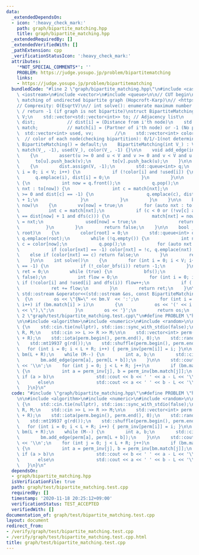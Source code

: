 ```yaml
---
data:
  _extendedDependsOn:
  - icon: ':heavy_check_mark:'
    path: graph/bipartite_matching.hpp
    title: graph/bipartite_matching.hpp
  _extendedRequiredBy: []
  _extendedVerifiedWith: []
  _pathExtension: cpp
  _verificationStatusIcon: ':heavy_check_mark:'
  attributes:
    '*NOT_SPECIAL_COMMENTS*': ''
    PROBLEM: https://judge.yosupo.jp/problem/bipartitematching
    links:
    - https://judge.yosupo.jp/problem/bipartitematching
  bundledCode: "#line 2 \"graph/bipartite_matching.hpp\"\n#include <cassert>\n#include\
    \ <iostream>\n#include <vector>\n#include <queue>\n\n// CUT begin\n// Bipartite\
    \ matching of undirected bipartite graph (Hopcroft-Karp)\n// <https://ei1333.github.io/luzhiled/snippets/graph/hopcroft-karp.html>\n\
    // Comprexity: O(EsqrtV)\n// int solve(): enumerate maximum number of matching\
    \ / return -1 (if graph is not bipartite)\nstruct BipartiteMatching\n{\n    int\
    \ V;\n    std::vector<std::vector<int>> to; // Adjacency list\n    std::vector<int>\
    \ dist;            // dist[i] = (Distance from i'th node)\n    std::vector<int>\
    \ match;           // match[i] = (Partner of i'th node) or -1 (No parter)\n  \
    \  std::vector<int> used, vv;        //\n    std::vector<int> color;         \
    \  // color of each node(checking bipartition): 0/1/-1(not determined)\n\n   \
    \ BipartiteMatching() = default;\n    BipartiteMatching(int V_) : V(V_), to(V_),\
    \ match(V_, -1), used(V_), color(V_, -1) {}\n\n    void add_edge(int u, int v)\n\
    \    {\n        assert(u >= 0 and u < V and v >= 0 and v < V and u != v);\n  \
    \      to[u].push_back(v);\n        to[v].push_back(u);\n    }\n\n    void bfs()\n\
    \    {\n        dist.assign(V, -1);\n        std::queue<int> q;\n        for (int\
    \ i = 0; i < V; i++) {\n            if (!color[i] and !used[i]) {\n          \
    \      q.emplace(i), dist[i] = 0;\n            }\n        }\n\n        while (!q.empty())\
    \ {\n            int now = q.front();\n            q.pop();\n            for (auto\
    \ nxt : to[now]) {\n                int c = match[nxt];\n                if (c\
    \ >= 0 and dist[c] == -1) {\n                    q.emplace(c), dist[c] = dist[now]\
    \ + 1;\n                }\n            }\n        }\n    }\n\n    bool dfs(int\
    \ now)\n    {\n        vv[now] = true;\n        for (auto nxt : to[now]) {\n \
    \           int c = match[nxt];\n            if (c < 0 or (!vv[c] and dist[c]\
    \ == dist[now] + 1 and dfs(c))) {\n                match[nxt] = now, match[now]\
    \ = nxt;\n                used[now] = true;\n                return true;\n  \
    \          }\n        }\n        return false;\n    }\n\n    bool _color_bfs(int\
    \ root)\n    {\n        color[root] = 0;\n        std::queue<int> q;\n       \
    \ q.emplace(root);\n        while (!q.empty()) {\n            int now = q.front(),\
    \ c = color[now];\n            q.pop();\n            for (auto nxt : to[now])\n\
    \            if (color[nxt] == -1) color[nxt] = !c, q.emplace(nxt);\n        \
    \    else if (color[nxt] == c) return false;\n        }\n        return true;\n\
    \    }\n\n    int solve()\n    {\n        for (int i = 0; i < V; i++) if (color[i]\
    \ == -1) {\n            if (!_color_bfs(i)) return -1;\n        }\n        int\
    \ ret = 0;\n        while (true) {\n            bfs();\n            vv.assign(V,\
    \ false);\n            int flow = 0;\n            for (int i = 0; i < V; i++)\
    \ if (!color[i] and !used[i] and dfs(i)) flow++;\n            if (!flow) break;\n\
    \            ret += flow;\n        }\n        return ret;\n    }\n\n    friend\
    \ std::ostream &operator<<(std::ostream &os, const BipartiteMatching &bm)\n  \
    \  {\n        os << \"{N=\" << bm.V  << ':';\n        for (int i = 0; i < bm.V;\
    \ i++) if (bm.match[i] > i)\n        {\n            os << '(' << i << '-' << bm.match[i]\
    \ << \"),\";\n        }\n        os << '}';\n        return os;\n    }\n};\n#line\
    \ 2 \"graph/test/bipartite_matching.test.cpp\"\n#define PROBLEM \"https://judge.yosupo.jp/problem/bipartitematching\"\
    \n\n#include <algorithm>\n#include <numeric>\n#include <random>\n\nint main()\
    \ {\n    std::cin.tie(nullptr), std::ios::sync_with_stdio(false);\n\n    int L,\
    \ R, M;\n    std::cin >> L >> R >> M;\n\n    std::vector<int> perm(L + R), perm_inv(L\
    \ + R);\n    std::iota(perm.begin(), perm.end(), 0);\n    std::random_device rd;\n\
    \    std::mt19937 g(rd());\n    std::shuffle(perm.begin(), perm.end(), g);\n \
    \   for (int i = 0; i < L + R; i++) { perm_inv[perm[i]] = i; }\n\n    BipartiteMatching\
    \ bm(L + R);\n    while (M--) {\n        int a, b;\n        std::cin >> a >> b;\n\
    \        bm.add_edge(perm[a], perm[L + b]);\n    }\n\n    std::cout << bm.solve()\
    \ << '\\n';\n    for (int j = 0; j < L + R; j++)\n        if (bm.match[j] > j)\
    \ {\n            int a = perm_inv[j], b = perm_inv[bm.match[j]];\n           \
    \ if (a > b)\n                std::cout << b << ' ' << a - L << '\\n';\n     \
    \       else\n                std::cout << a << ' ' << b - L << '\\n';\n     \
    \   }\n}\n"
  code: "#include \"graph/bipartite_matching.hpp\"\n#define PROBLEM \"https://judge.yosupo.jp/problem/bipartitematching\"\
    \n\n#include <algorithm>\n#include <numeric>\n#include <random>\n\nint main()\
    \ {\n    std::cin.tie(nullptr), std::ios::sync_with_stdio(false);\n\n    int L,\
    \ R, M;\n    std::cin >> L >> R >> M;\n\n    std::vector<int> perm(L + R), perm_inv(L\
    \ + R);\n    std::iota(perm.begin(), perm.end(), 0);\n    std::random_device rd;\n\
    \    std::mt19937 g(rd());\n    std::shuffle(perm.begin(), perm.end(), g);\n \
    \   for (int i = 0; i < L + R; i++) { perm_inv[perm[i]] = i; }\n\n    BipartiteMatching\
    \ bm(L + R);\n    while (M--) {\n        int a, b;\n        std::cin >> a >> b;\n\
    \        bm.add_edge(perm[a], perm[L + b]);\n    }\n\n    std::cout << bm.solve()\
    \ << '\\n';\n    for (int j = 0; j < L + R; j++)\n        if (bm.match[j] > j)\
    \ {\n            int a = perm_inv[j], b = perm_inv[bm.match[j]];\n           \
    \ if (a > b)\n                std::cout << b << ' ' << a - L << '\\n';\n     \
    \       else\n                std::cout << a << ' ' << b - L << '\\n';\n     \
    \   }\n}\n"
  dependsOn:
  - graph/bipartite_matching.hpp
  isVerificationFile: true
  path: graph/test/bipartite_matching.test.cpp
  requiredBy: []
  timestamp: '2020-11-18 20:25:12+09:00'
  verificationStatus: TEST_ACCEPTED
  verifiedWith: []
documentation_of: graph/test/bipartite_matching.test.cpp
layout: document
redirect_from:
- /verify/graph/test/bipartite_matching.test.cpp
- /verify/graph/test/bipartite_matching.test.cpp.html
title: graph/test/bipartite_matching.test.cpp
---
```

